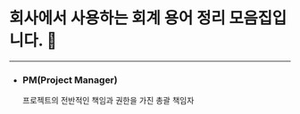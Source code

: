 회사에서 사용하는 회계 용어 정리 모음집입니다. 📒
=============

***
* ### PM(Project Manager) ###   
  프로젝트의 전반적인 책임과 권한을 가진 총괄 책임자
